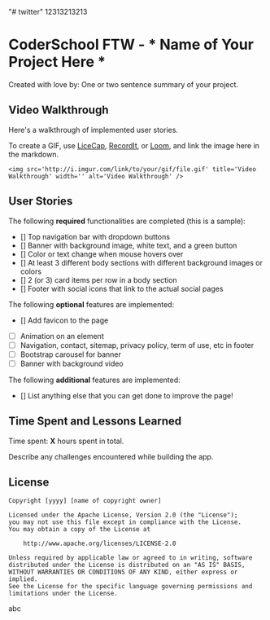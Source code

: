 "# twitter" 
12313213213
# CoderSchool FTW - * Name of Your Project Here *

Created with love by: <Your Name Here>
One or two sentence summary of your project. 

## Video Walkthrough

Here's a walkthrough of implemented user stories.

To create a GIF, use [LiceCap](http://www.cockos.com/licecap/), [RecordIt](http://www.recordit.co), or [Loom](http://www.useloom.com), and link the image here in the markdown.

```
<img src='http://i.imgur.com/link/to/your/gif/file.gif' title='Video Walkthrough' width='' alt='Video Walkthrough' />
```

## User Stories

The following **required** functionalities are completed (this is a sample):

* [] Top navigation bar with dropdown buttons
* [] Banner with background image, white text, and a green button
* [] Color or text change when mouse hovers over
* [] At least 3 different body sections with different background images or colors
* [] 2 (or 3) card items per row in a body section
* [] Footer with social icons that link to the actual social pages

The following **optional** features are implemented:

* [] Add favicon to the page
* [ ] Animation on an element
* [ ] Navigation, contact, sitemap, privacy policy, term of use, etc in footer
* [ ] Bootstrap carousel for banner
* [ ] Banner with background video

The following **additional** features are implemented:

* [] List anything else that you can get done to improve the page!

## Time Spent and Lessons Learned

Time spent: **X** hours spent in total.

Describe any challenges encountered while building the app.

## License

    Copyright [yyyy] [name of copyright owner]

    Licensed under the Apache License, Version 2.0 (the "License");
    you may not use this file except in compliance with the License.
    You may obtain a copy of the License at

        http://www.apache.org/licenses/LICENSE-2.0

    Unless required by applicable law or agreed to in writing, software
    distributed under the License is distributed on an "AS IS" BASIS,
    WITHOUT WARRANTIES OR CONDITIONS OF ANY KIND, either express or implied.
    See the License for the specific language governing permissions and
    limitations under the License.

abc